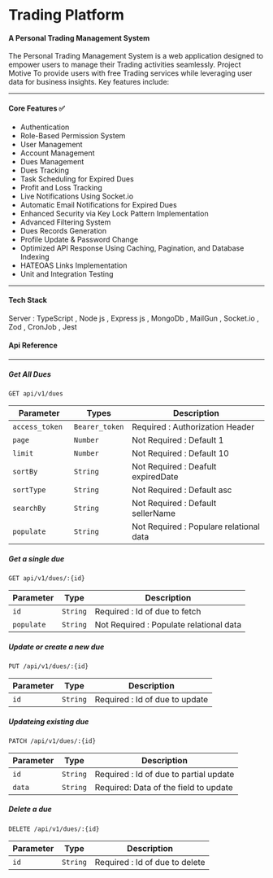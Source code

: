 # Trading Platform

#### A Personal Trading Management System

The Personal Trading Management System is a web application designed to empower users to manage their Trading activities seamlessly. 
Project Motive To provide users with free Trading services while leveraging user data for business insights. Key features include:

<hr>

#### Core Features ✅
 + Authentication
 + Role-Based Permission System
 + User Management
 + Account Management
 + Dues Management
 + Dues Tracking
 + Task Scheduling for Expired Dues
 + Profit and Loss Tracking
 + Live Notifications Using Socket.io
 + Automatic Email Notifications for Expired Dues
 + Enhanced Security via Key Lock Pattern Implementation
 + Advanced Filtering System
 + Dues Records Generation
 + Profile Update & Password Change
 + Optimized API Response Using Caching, Pagination, and Database Indexing
 + HATEOAS Links Implementation
 + Unit and Integration Testing

<hr>

#### Tech Stack
Server : TypeScript ,  Node js , Express js , MongoDb , MailGun , Socket.io , Zod , CronJob , Jest

#### Api Reference
---

##### Get All Dues

```
GET api/v1/dues
```
| Parameter        |     Types        |   Description                           |
| -----------------|------------------|-----------------------------------------|
| `access_token `  | `Bearer_token`   | Required : Authorization Header         |
| `page `          | `Number`         | Not Required : Default 1                |
| `limit `         | `Number`         | Not Required : Default 10               |
| `sortBy`         | `String`         | Not Required : Deafult expiredDate      |
| `sortType`       | `String`         | Not Required : Default asc              |
| `searchBy`       | `String`         | Not Required : Default sellerName       |
| `populate`       | `String`         | Not Required : Populare relational data | 

##### Get a single due 

```
GET api/v1/dues/:{id}
```
| Parameter   | Type     | Description                             |
|-------------|----------|-----------------------------------------|
| `id`        | `String` | Required : Id of due to fetch           |
|`populate`   | `String` | Not Required : Populate relational data |


##### Update or create a new due

```
PUT /api/v1/dues/:{id}
```

| Parameter        | Type        | Description                    |
|------------------|-------------| --------------------------------|
|`id`              | `String`    | Required : Id of due to update |


##### Updateing existing due 

```
PATCH /api/v1/dues/:{id}
```

| Parameter | Type     | Description                           | 
|-----------|----------|---------------------------------------|
|`id`       |`String`  |Required : Id of due to partial update |
|`data`     |`String`  |Required: Data of the field to update  |

##### Delete a due 

```
DELETE /api/v1/dues/:{id}
```

| Parameter   | Type    | Description                    |
|-------------|---------|--------------------------------|
| `id`        | `String`| Required : Id of due to delete |
